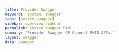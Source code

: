 ```yaml
---
title: Provider Swagger
keywords: system, swagger
tags: [system,swagger]
sidebar: overview_sidebar
permalink: system_swagger.html
summary: "Provider Swagger GP Connect FHIR APIs."
layout: swagger
data: swagger
---
```

